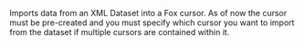﻿Imports data from an XML Dataset into a Fox cursor. As of now the cursor must be pre-created and  you must specify which cursor you want to import from the dataset if multiple cursors are contained within it.